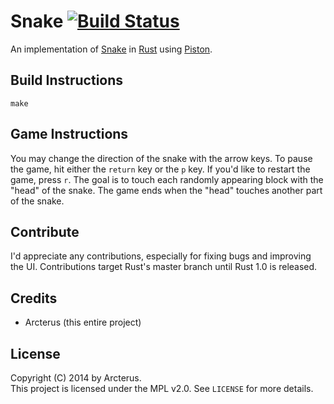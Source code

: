 Snake [![Build Status](https://api.travis-ci.org/Arcterus/rust-snake.svg?branch=master)](https://travis-ci.org/Arcterus/rust-snake)
================

An implementation of [Snake](http://en.wikipedia.org/wiki/Snake_(video_game))
in [Rust](https://github.com/rust-lang/rust) using
[Piston](https://github.com/PistonDevelopers/piston).

Build Instructions
------------------

```
make
```

Game Instructions
-----------------

You may change the direction of the snake with the arrow keys.  To pause the
game, hit either the ```return``` key or the ```p``` key.  If you'd like to
restart the game, press ```r```.  The goal is to touch each randomly appearing
block with the "head" of the snake.  The game ends when the "head" touches
another part of the snake.

Contribute
----------

I'd appreciate any contributions, especially for fixing bugs and improving the
UI.  Contributions target Rust's master branch until Rust 1.0 is released.

Credits
-------

* Arcterus (this entire project)

License
-------

Copyright (C) 2014 by Arcterus.  
This project is licensed under the MPL v2.0.  See ```LICENSE``` for more
details.
